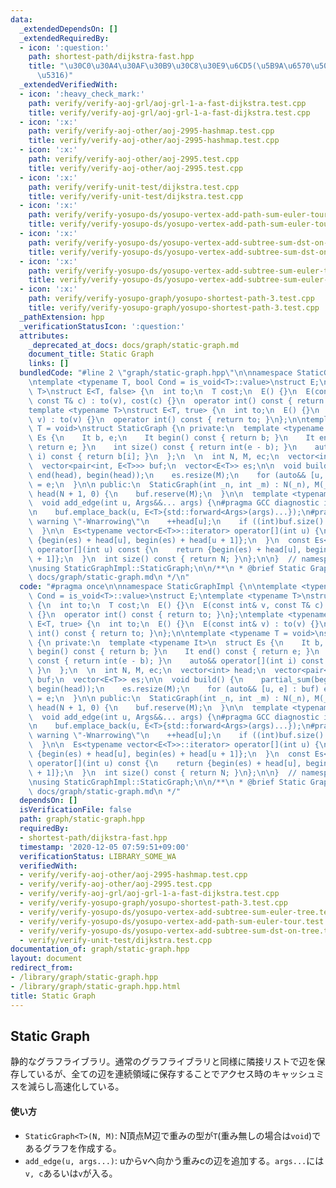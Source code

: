```yaml
---
data:
  _extendedDependsOn: []
  _extendedRequiredBy:
  - icon: ':question:'
    path: shortest-path/dijkstra-fast.hpp
    title: "\u30C0\u30A4\u30AF\u30B9\u30C8\u30E9\u6CD5(\u5B9A\u6570\u500D\u9AD8\u901F\
      \u5316)"
  _extendedVerifiedWith:
  - icon: ':heavy_check_mark:'
    path: verify/verify-aoj-grl/aoj-grl-1-a-fast-dijkstra.test.cpp
    title: verify/verify-aoj-grl/aoj-grl-1-a-fast-dijkstra.test.cpp
  - icon: ':x:'
    path: verify/verify-aoj-other/aoj-2995-hashmap.test.cpp
    title: verify/verify-aoj-other/aoj-2995-hashmap.test.cpp
  - icon: ':x:'
    path: verify/verify-aoj-other/aoj-2995.test.cpp
    title: verify/verify-aoj-other/aoj-2995.test.cpp
  - icon: ':x:'
    path: verify/verify-unit-test/dijkstra.test.cpp
    title: verify/verify-unit-test/dijkstra.test.cpp
  - icon: ':x:'
    path: verify/verify-yosupo-ds/yosupo-vertex-add-path-sum-euler-tour.test.cpp
    title: verify/verify-yosupo-ds/yosupo-vertex-add-path-sum-euler-tour.test.cpp
  - icon: ':x:'
    path: verify/verify-yosupo-ds/yosupo-vertex-add-subtree-sum-dst-on-tree.test.cpp
    title: verify/verify-yosupo-ds/yosupo-vertex-add-subtree-sum-dst-on-tree.test.cpp
  - icon: ':x:'
    path: verify/verify-yosupo-ds/yosupo-vertex-add-subtree-sum-euler-tree.test.cpp
    title: verify/verify-yosupo-ds/yosupo-vertex-add-subtree-sum-euler-tree.test.cpp
  - icon: ':x:'
    path: verify/verify-yosupo-graph/yosupo-shortest-path-3.test.cpp
    title: verify/verify-yosupo-graph/yosupo-shortest-path-3.test.cpp
  _pathExtension: hpp
  _verificationStatusIcon: ':question:'
  attributes:
    _deprecated_at_docs: docs/graph/static-graph.md
    document_title: Static Graph
    links: []
  bundledCode: "#line 2 \"graph/static-graph.hpp\"\n\nnamespace StaticGraphImpl {\n\
    \ntemplate <typename T, bool Cond = is_void<T>::value>\nstruct E;\ntemplate <typename\
    \ T>\nstruct E<T, false> {\n  int to;\n  T cost;\n  E() {}\n  E(const int& v,\
    \ const T& c) : to(v), cost(c) {}\n  operator int() const { return to; }\n};\n\
    template <typename T>\nstruct E<T, true> {\n  int to;\n  E() {}\n  E(const int&\
    \ v) : to(v) {}\n  operator int() const { return to; }\n};\n\ntemplate <typename\
    \ T = void>\nstruct StaticGraph {\n private:\n  template <typename It>\n  struct\
    \ Es {\n    It b, e;\n    It begin() const { return b; }\n    It end() const {\
    \ return e; }\n    int size() const { return int(e - b); }\n    auto&& operator[](int\
    \ i) const { return b[i]; }\n  };\n  \n  int N, M, ec;\n  vector<int> head;\n\
    \  vector<pair<int, E<T>>> buf;\n  vector<E<T>> es;\n\n  void build() {\n    partial_sum(begin(head),\
    \ end(head), begin(head));\n    es.resize(M);\n    for (auto&& [u, e] : buf) es[--head[u]]\
    \ = e;\n  }\n\n public:\n  StaticGraph(int _n, int _m) : N(_n), M(_m), ec(0),\
    \ head(N + 1, 0) {\n    buf.reserve(M);\n  }\n\n  template <typename... Args>\n\
    \  void add_edge(int u, Args&&... args) {\n#pragma GCC diagnostic ignored \"-Wnarrowing\"\
    \n    buf.emplace_back(u, E<T>{std::forward<Args>(args)...});\n#pragma GCC diagnostic\
    \ warning \"-Wnarrowing\"\n    ++head[u];\n    if ((int)buf.size() == M) build();\n\
    \  }\n\n  Es<typename vector<E<T>>::iterator> operator[](int u) {\n    return\
    \ {begin(es) + head[u], begin(es) + head[u + 1]};\n  }\n  const Es<typename vector<E<T>>::const_iterator>\
    \ operator[](int u) const {\n    return {begin(es) + head[u], begin(es) + head[u\
    \ + 1]};\n  }\n  int size() const { return N; }\n};\n\n}  // namespace StaticGraphImpl\n\
    \nusing StaticGraphImpl::StaticGraph;\n\n/**\n * @brief Static Graph\n * @docs\
    \ docs/graph/static-graph.md\n */\n"
  code: "#pragma once\n\nnamespace StaticGraphImpl {\n\ntemplate <typename T, bool\
    \ Cond = is_void<T>::value>\nstruct E;\ntemplate <typename T>\nstruct E<T, false>\
    \ {\n  int to;\n  T cost;\n  E() {}\n  E(const int& v, const T& c) : to(v), cost(c)\
    \ {}\n  operator int() const { return to; }\n};\ntemplate <typename T>\nstruct\
    \ E<T, true> {\n  int to;\n  E() {}\n  E(const int& v) : to(v) {}\n  operator\
    \ int() const { return to; }\n};\n\ntemplate <typename T = void>\nstruct StaticGraph\
    \ {\n private:\n  template <typename It>\n  struct Es {\n    It b, e;\n    It\
    \ begin() const { return b; }\n    It end() const { return e; }\n    int size()\
    \ const { return int(e - b); }\n    auto&& operator[](int i) const { return b[i];\
    \ }\n  };\n  \n  int N, M, ec;\n  vector<int> head;\n  vector<pair<int, E<T>>>\
    \ buf;\n  vector<E<T>> es;\n\n  void build() {\n    partial_sum(begin(head), end(head),\
    \ begin(head));\n    es.resize(M);\n    for (auto&& [u, e] : buf) es[--head[u]]\
    \ = e;\n  }\n\n public:\n  StaticGraph(int _n, int _m) : N(_n), M(_m), ec(0),\
    \ head(N + 1, 0) {\n    buf.reserve(M);\n  }\n\n  template <typename... Args>\n\
    \  void add_edge(int u, Args&&... args) {\n#pragma GCC diagnostic ignored \"-Wnarrowing\"\
    \n    buf.emplace_back(u, E<T>{std::forward<Args>(args)...});\n#pragma GCC diagnostic\
    \ warning \"-Wnarrowing\"\n    ++head[u];\n    if ((int)buf.size() == M) build();\n\
    \  }\n\n  Es<typename vector<E<T>>::iterator> operator[](int u) {\n    return\
    \ {begin(es) + head[u], begin(es) + head[u + 1]};\n  }\n  const Es<typename vector<E<T>>::const_iterator>\
    \ operator[](int u) const {\n    return {begin(es) + head[u], begin(es) + head[u\
    \ + 1]};\n  }\n  int size() const { return N; }\n};\n\n}  // namespace StaticGraphImpl\n\
    \nusing StaticGraphImpl::StaticGraph;\n\n/**\n * @brief Static Graph\n * @docs\
    \ docs/graph/static-graph.md\n */"
  dependsOn: []
  isVerificationFile: false
  path: graph/static-graph.hpp
  requiredBy:
  - shortest-path/dijkstra-fast.hpp
  timestamp: '2020-12-05 07:59:51+09:00'
  verificationStatus: LIBRARY_SOME_WA
  verifiedWith:
  - verify/verify-aoj-other/aoj-2995-hashmap.test.cpp
  - verify/verify-aoj-other/aoj-2995.test.cpp
  - verify/verify-aoj-grl/aoj-grl-1-a-fast-dijkstra.test.cpp
  - verify/verify-yosupo-graph/yosupo-shortest-path-3.test.cpp
  - verify/verify-yosupo-ds/yosupo-vertex-add-subtree-sum-euler-tree.test.cpp
  - verify/verify-yosupo-ds/yosupo-vertex-add-path-sum-euler-tour.test.cpp
  - verify/verify-yosupo-ds/yosupo-vertex-add-subtree-sum-dst-on-tree.test.cpp
  - verify/verify-unit-test/dijkstra.test.cpp
documentation_of: graph/static-graph.hpp
layout: document
redirect_from:
- /library/graph/static-graph.hpp
- /library/graph/static-graph.hpp.html
title: Static Graph
---
```

## Static Graph

静的なグラフライブラリ。通常のグラフライブラリと同様に隣接リストで辺を保存しているが、全ての辺を連続領域に保存することでアクセス時のキャッシュミスを減らし高速化している。

#### 使い方

- `StaticGraph<T>(N, M)`: N頂点M辺で重みの型が`T`(重み無しの場合は`void`)であるグラフを作成する。
- `add_edge(u, args...)`: uからvへ向かう重みcの辺を追加する。`args...`には`v, c`あるいは`v`が入る。
